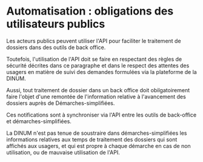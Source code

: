 # Automatisation : obligations des utilisateurs publics

Les acteurs publics peuvent utiliser l'API pour faciliter le traitement de dossiers dans des outils de back office.

Toutefois, l'utilisation de l'API doit se faire en respectant des règles de sécurité décrites dans ce paragraphe et dans le respect des attentes des usagers en matière de suivi des demandes formulées via la plateforme de la DINUM.

Aussi, tout traitement de dossier dans un back office doit obilgatoirement faire l'objet d'une remontée de l'information relative à l'avancement des dossiers auprès de Démarches-simplifiées.

Ces notifications sont à synchroniser via l'API entre les outils de back-office et démarches-simplifiées.

La DINUM n'est pas tenue de soustraire dans démarches-simplifiées les informations relatives aux temps de traitement des dossiers qui sont affichés aux usagers, et qui est propre à chaque démarche en cas de non utilisation, ou de mauvaise utilisation de l'API.

